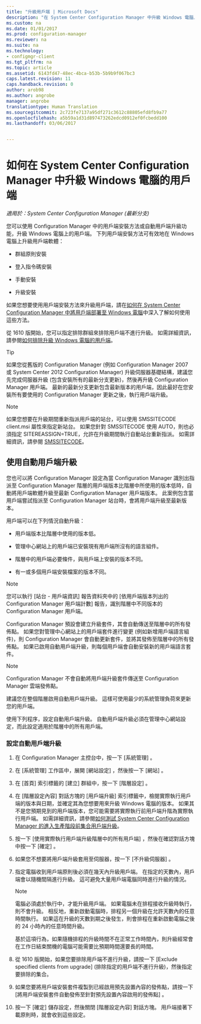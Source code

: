 ```yaml
---
title: "升級用戶端 | Microsoft Docs"
description: "在 System Center Configuration Manager 中升級 Windows 電腦上的用戶端。"
ms.custom: na
ms.date: 01/01/2017
ms.prod: configuration-manager
ms.reviewer: na
ms.suite: na
ms.technology:
- configmgr-client
ms.tgt_pltfrm: na
ms.topic: article
ms.assetid: 6143fd47-48ec-4bca-b53b-5b9b9f067bc3
caps.latest.revision: 11
caps.handback.revision: 0
author: arob98
ms.author: angrobe
manager: angrobe
translationtype: Human Translation
ms.sourcegitcommit: 2c723fe7137a95df271c3612c88805efd8fb9a77
ms.openlocfilehash: a5b59a1d31d897473262edcd0912ef0fcbedd100
ms.lasthandoff: 03/06/2017


---
```

# <a name="how-to-upgrade-clients-for-windows-computers-in-system-center-configuration-manager"></a>如何在 System Center Configuration Manager 中升級 Windows 電腦的用戶端

*適用於：System Center Configuration Manager (最新分支)*

您可以使用 Configuration Manager 中的用戶端安裝方法或自動用戶端升級功能，升級 Windows 電腦上的用戶端。 下列用戶端安裝方法可有效地在 Windows 電腦上升級用戶端軟體：  

-   群組原則安裝  

-   登入指令碼安裝  

-   手動安裝  

-   升級安裝  

 如果您想要使用用戶端安裝方法來升級用戶端，請在[如何在 System Center Configuration Manager 中將用戶端部署至 Windows 電腦](../../../../core/clients/deploy/deploy-clients-to-windows-computers.md)中深入了解如何使用這些方法。

 從 1610 版開始，您可以指定排除群組來排除用戶端不進行升級。 如需詳細資訊，請參閱[如何排除升級 Windows 電腦的用戶端](exclude-clients-windows.md)。  


> [!TIP]  
>  如果您從舊版的 Configuration Manager \(例如 Configuration Manager 2007 或 System Center 2012 Configuration Manager\) 升級伺服器基礎結構，建議您先完成伺服器升級 (包含安裝所有的最新分支更新)，然後再升級 Configuration Manager 用戶端。   最新的最新分支更新包含最新版本的用戶端，因此最好在您安裝所有要使用的 Configuration Manager 更新之後，執行用戶端升級。

> [!NOTE]
> 如果您想要在升級期間重新指派用戶端的站台，可以使用 SMSSITECODE client.msi 屬性來指定新站台。 如果您針對 SMSSITECODE 使用 AUTO，則也必須指定 SITEREASSIGN=TRUE，允許在升級期間執行自動站台重新指派。 如需詳細資訊，請參閱 [SMSSITECODE](../../deploy/about-client-installation-properties.md#smssitecode)。

## <a name="use-automatic-client-upgrade"></a>使用自動用戶端升級  
 您也可以將 Configuration Manager 設定為當 Configuration Manager 識別出指派至 Configuration Manager 階層的用戶端版本比階層中所使用的版本低時，自動將用戶端軟體升級至最新 Configuration Manager 用戶端版本。 此案例包含當用戶端嘗試指派至 Configuration Manager 站台時，會將用戶端升級至最新版本。  

 用戶端可以在下列情況自動升級：  

-   用戶端版本比階層中使用的版本低。  

-   管理中心網站上的用戶端已安裝現有用戶端所沒有的語言組件。  

-   階層中的用戶端必要條件，與用戶端上安裝的版本不同。  

-   有一或多個用戶端安裝檔案的版本不同。  

> [!NOTE]  
>  您可以執行 [站台 - 用戶端資訊] 報告資料夾中的 [依用戶端版本列出的 Configuration Manager 用戶端計數] 報告，識別階層中不同版本的 Configuration Manager 用戶端。  

 Configuration Manager 預設會建立升級套件，其會自動傳送至階層中的所有發佈點。 如果您對管理中心網站上的用戶端套件進行變更 (例如新增用戶端語言組件)，則 Configuration Manager 會自動更新套件，並將其發佈至階層中的所有發佈點。 如果已啟用自動用戶端升級，則每個用戶端會自動安裝新的用戶端語言套件。  

> [!NOTE]  
>  Configuration Manager 不會自動將用戶端升級套件傳送至 Configuration Manager 雲端發佈點。  

 建議您在整個階層啟用自動用戶端升級。 這樣可使用最少的系統管理負荷來更新您的用戶端。  

 使用下列程序，設定自動用戶端升級。 自動用戶端升級必須在管理中心網站設定，而此設定適用於階層中的所有用戶端。  

### <a name="to-configure-automatic-client-upgrades"></a>設定自動用戶端升級  

1.  在 Configuration Manager 主控台中，按一下 [系統管理] 。  

2.  在 [系統管理]  工作區中，展開 [網站設定] ，然後按一下 [網站] 。  

3.  在 [首頁]  索引標籤的 [建立]  群組中，按一下 [階層設定] 。  

4.  在 [階層設定內容]  對話方塊的 [用戶端升級]  索引標籤中，檢閱實際執行用戶端的版本與日期，並確定其為您想要用來升級 Windows 電腦的版本。  如果其不是您預期見到的用戶端版本，您可能需要將實際執行前用戶端升階為實際執行用戶端。 如需詳細資訊，請參閱[如何測試 System Center Configuration Manager 的進入生產階段前集合用戶端升級](../../../../core/clients/manage/upgrade/test-client-upgrades.md)。  

5.  按一下 [使用實際執行用戶端升級階層中的所有用戶端]  ，然後在確認對話方塊中按一下 [確定]  。  

6.  如果您不想要將用戶端升級套用至伺服器，按一下 [不升級伺服器] 。  

7.  指定電腦收到用戶端原則後必須在幾天內升級用戶端。 在指定的天數內，用戶端會以隨機間隔進行升級。 這可避免大量用戶端電腦同時進行升級的情況。

    > [!NOTE]
    > 電腦必須處於執行中，才能升級用戶端。 如果電腦未在排程接收升級時執行，則不會升級。 相反地，重新啟動電腦時，排程另一個升級在允許天數內的任意時間執行。 如果這在升級的天數到期之後發生，則會排程在重新啟動電腦之後的 24 小時內的任意時間升級。
    >     
    > 基於這項行為，如果隨機排程的升級時間不在正常工作時間內，則升級經常會在工作日結束關機的電腦可能需要比預期時間還要長的時間。

7. 從 1610 版開始，如果您要排除用戶端不進行升級，請按一下 [Exclude specified clients from upgrade] (排除指定的用戶端不進行升級)，然後指定要排除的集合。

8.  如果您要將用戶端安裝套件複製到已經啟用預先設置內容的發佈點，請按一下 [將用戶端安裝套件自動發佈至針對預先設置內容啟用的發佈點] 。  

9. 按一下 [確定]  儲存設定，然後關閉 [階層設定內容]  對話方塊。 用戶端接著下載原則時，就會收到這些設定。  

